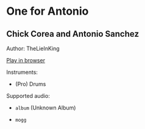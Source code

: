 # One for Antonio

## Chick Corea and Antonio Sanchez

Author: TheLieInKing

[Play in browser](http://pages.cs.wisc.edu/~tolly/customs/?title=one-for-antonio&artist=jazz-pack-1)

Instruments:

  * (Pro) Drums

Supported audio:

  * `album` (Unknown Album)

  * `mogg`


